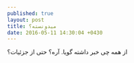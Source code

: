 ```yaml
---
published: true
layout: post
title: میدونسته؟
date: 2016-05-11 14:30:04 +0430
---
```


از همه چی خبر داشته گویا. آره؟ حتی از جزئیات؟
